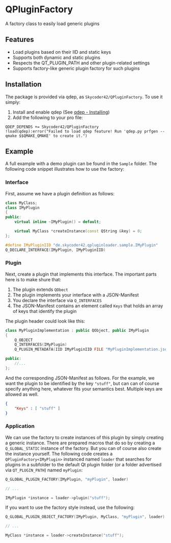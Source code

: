 # QPluginFactory
A factory class to easily load generic plugins

## Features
- Load plugins based on their IID and static keys
- Supports both dynamic and static plugins
- Respects the QT_PLUGIN_PATH and other plugin-related settings
- Supports factory-like generic plugin factory for such plugins

## Installation
The package is provided via qdep, as `Skycoder42/QPluginFactory`. To use it simply:

1. Install and enable qdep (See [qdep - Installing](https://github.com/Skycoder42/qdep#installation))
2. Add the following to your pro file:
```qmake
QDEP_DEPENDS += Skycoder42/QPluginFactory
!load(qdep):error("Failed to load qdep feature! Run 'qdep.py prfgen --qmake $$QMAKE_QMAKE' to create it.")
```

## Example
A full example with a demo plugin can be found in the `Sample` folder. The following code snippet illustrates how to use the factory:

### Interface
First, assume we have a plugin definition as follows:

```cpp
class MyClass;
class IMyPlugin
{
public:
	virtual inline ~IMyPlugin() = default;

	virtual MyClass *createInstance(const QString &key) = 0;
};

#define IMyPluginIID "de.skycoder42.qpluginloader.sample.IMyPlugin"
Q_DECLARE_INTERFACE(IMyPlugin, IMyPluginIID)
```

### Plugin
Next, create a plugin that implements this interface. The important parts here is to make shure that:

1. The plugin extends `QObect`
2. The plugin implements your interface with a JSON-Manifest
3. You declare the interface via `Q_INTERFACES`
4. The JSON-Manifest contains an element called `Keys` that holds an array of keys that identify the plugin

The plugin header could look like this:

```cpp
class MyPluginImplementation : public QObject, public IMyPlugin
{
	Q_OBJECT
	Q_INTERFACES(IMyPlugin)
	Q_PLUGIN_METADATA(IID IMyPluginIID FILE "MyPluginImplementation.json")

public:
	//...
};
```

And the corresponding JSON-Manifest as follows. For the example, we want the plugin to be identified by the key `"stuff"`, but can can of course specify anything here, whatever fits your semantics best. Multiple keys are allowed as well.

```json
{
	"Keys" : [ "stuff" ]
}
```

### Application
We can use the factory to create instances of this plugin by simply creating a generic instance. There are prepared macros that do so by creating a `Q_GLOBAL_STATIC` instance of the factory. But you can of course also create the instance yourself. The following code creates a `QPluginFactory<IMyPlugin>` instanced named `loader` that searches for plugins in a subfolder to the default Qt plugin folder (or a folder advertised via `QT_PLUGIN_PATH`) named `myPlugin`:
```cpp
Q_GLOBAL_PLUGIN_FACTORY(IMyPlugin, "myPlugin", loader)

// ...

IMyPlugin *instance = loader->plugin("stuff");
```

If you want to use the factory style instead, use the following:
```cpp
Q_GLOBAL_PLUGIN_OBJECT_FACTORY(IMyPlugin, MyClass, "myPlugin", loader)

// ...

MyClass *instance = loader->createInstance("stuff");
```

